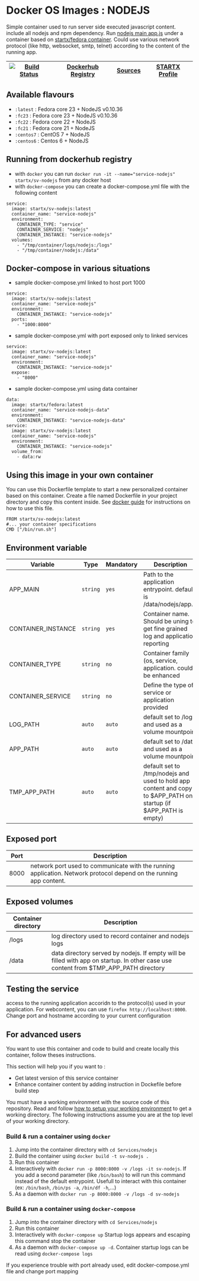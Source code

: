 # Docker OS Images : NODEJS

Simple container used to run server side executed javascript content. include all nodejs and npm dependency.
Run [nodejs main app.js](https://www.nodejs.org/) under a container 
based on [startx/fedora container](https://hub.docker.com/r/startx/fedora). 
Could use various network protocol (like http, websocket, smtp, telnet) according to the content of the running app.

| [![Build Status](https://travis-ci.org/startxfr/docker-images.svg)](https://travis-ci.org/startxfr/docker-images) | [Dockerhub Registry](https://hub.docker.com/r/startx/sv-nodejs/) | [Sources](https://github.com/startxfr/docker-images/Services/nodejs)             | [STARTX Profile](https://github.com/startxfr) | 
|-------------------------------------------------------------------------------------------------------------------|------------------------------------------------------------------|----------------------------------------------------------------------------------|-----------------------------------------------|

## Available flavours

* `:latest` : Fedora core 23 + NodeJS v0.10.36
* `:fc23` : Fedora core 23 + NodeJS v0.10.36
* `:fc22` : Fedora core 22 + NodeJS 
* `:fc21` : Fedora core 21 + NodeJS 
* `:centos7` : CentOS 7 + NodeJS 
* `:centos6` : Centos 6 + NodeJS 

## Running from dockerhub registry

* with `docker` you can run `docker run -it --name="service-nodejs" startx/sv-nodejs` from any docker host
* with `docker-compose` you can create a docker-compose.yml file with the following content
```
service:
  image: startx/sv-nodejs:latest
  container_name: "service-nodejs"
  environment:
    CONTAINER_TYPE: "service"
    CONTAINER_SERVICE: "nodejs"
    CONTAINER_INSTANCE: "service-nodejs"
  volumes:
    - "/tmp/container/logs/nodejs:/logs"
    - "/tmp/container/nodejs:/data"
```

## Docker-compose in various situations

* sample docker-compose.yml linked to host port 1000
```
service:
  image: startx/sv-nodejs:latest
  container_name: "service-nodejs"
  environment:
    CONTAINER_INSTANCE: "service-nodejs"
  ports:
    - "1000:8000"
```
* sample docker-compose.yml with port exposed only to linked services
```
service:
  image: startx/sv-nodejs:latest
  container_name: "service-nodejs"
  environment:
    CONTAINER_INSTANCE: "service-nodejs"
  expose:
    - "8000"
```
* sample docker-compose.yml using data container
```
data:
  image: startx/fedora:latest
  container_name: "service-nodejs-data"
  environment:
    CONTAINER_INSTANCE: "service-nodejs-data"
service:
  image: startx/sv-nodejs:latest
  container_name: "service-nodejs"
  environment:
    CONTAINER_INSTANCE: "service-nodejs"
  volume_from:
    - data:rw
```

## Using this image in your own container

You can use this Dockerfile template to start a new personalized container based on this container. Create a file named Dockerfile in your project directory and copy this content inside. See [docker guide](http://docs.docker.com/engine/reference/builder/) for instructions on how to use this file.
 ```
FROM startx/sv-nodejs:latest
#... your container specifications
CMD ["/bin/run.sh"]
```

## Environment variable

| Variable                  | Type     | Mandatory | Description                                                              |
|---------------------------|----------|-----------|--------------------------------------------------------------------------|
| APP_MAIN                  | `string` | `yes`     | Path to the application entrypoint. default is /data/nodejs/app.js
| CONTAINER_INSTANCE        | `string` | `yes`     | Container name. Should be uning to get fine grained log and application reporting
| CONTAINER_TYPE            | `string` | `no`      | Container family (os, service, application. could be enhanced 
| CONTAINER_SERVICE         | `string` | `no`      | Define the type of service or application provided
| LOG_PATH                  | `auto`   | `auto`    | default set to /logs and used as a volume mountpoint
| APP_PATH                  | `auto`   | `auto`    | default set to /data and used as a volume mountpoint
| TMP_APP_PATH              | `auto`   | `auto`    | default set to /tmp/nodejs and used to hold app content and copy to $APP_PATH on startup (if $APP_PATH is empty)

## Exposed port

| Port  | Description                                                              |
|-------|--------------------------------------------------------------------------|
| 8000  | network port used to communicate with the running application. Network protocol depend on the running app content.

## Exposed volumes

| Container directory  | Description                                                              |
|----------------------|--------------------------------------------------------------------------|
| /logs                | log directory used to record container and nodejs logs
| /data                | data directory served by nodejs. If empty will be filled with app on startup. In other case use content from $TMP_APP_PATH directory

## Testing the service

access to the running application accoridn to the protocol(s) used in your application. For webcontent, you can use `firefox http://localhost:8000`. Change port and hostname according to your current configuration

## For advanced users

You want to use this container and code to build and create locally this container, follow theses instructions.

This section will help you if you want to :
* Get latest version of this service container
* Enhance container content by adding instruction in Dockefile before build step

You must have a working environment with the source code of this repository. Read and follow [how to setup your working environment](https://github.com/startxfr/docker-images#setup-your-working-environment-mandatory) to get a working directory. The following instructions assume you are at the top level of your working directory.

### Build & run a container using `docker`

1. Jump into the container directory with `cd Services/nodejs`
2. Build the container using `docker build -t sv-nodejs .`
3. Run this container 
  1. Interactively with `docker run -p 8000:8000 -v /logs -it sv-nodejs`. If you add a second parameter (like `/bin/bash`) to will run this command instead of the default entrypoint. Usefull to interact with this container (ex: `/bin/bash`, `/bin/ps -a`, `/bin/df -h`,...) 
  2. As a daemon with `docker run -p 8000:8000 -v /logs -d sv-nodejs`


### Build & run a container using `docker-compose`

1. Jump into the container directory with `cd Services/nodejs`
2. Run this container 
  1. Interactively with `docker-compose up` Startup logs appears and escaping this command stop the container
  2. As a daemon with `docker-compose up -d`. Container startup logs can be read using `docker-compose logs`

If you experience trouble with port already used, edit docker-compose.yml file and change port mapping
